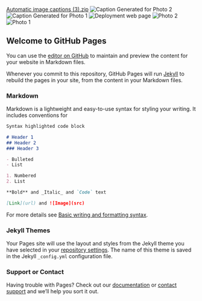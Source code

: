 [Automatic image captions (3).zip](https://github.com/Iampushyamithra/Automatic-Image-Captioning--Transfer-Learning/files/8456716/Automatic.image.captions.3.zip)
![Caption Generated for Photo 2](https://user-images.githubusercontent.com/91237719/162568151-db58bff6-1dff-4c46-a11c-1374e1607fa4.png)
![Caption Generated for Photo 1](https://user-images.githubusercontent.com/91237719/162568155-4ef3e9a0-ef64-4bf8-a016-054872674d04.png)
![Deployment web page](https://user-images.githubusercontent.com/91237719/162568157-f28fd09a-0fd5-4162-bc39-9beb793a0ed6.png)
![Photo 2](https://user-images.githubusercontent.com/91237719/162568163-b625a3f8-0051-481a-bb1d-eea89ba90cc2.PNG)
![Photo 1](https://user-images.githubusercontent.com/91237719/162568167-d0ffdba2-9adc-40a4-b8c6-7ba6e854f692.PNG)
## Welcome to GitHub Pages

You can use the [editor on GitHub](https://github.com/Iampushyamithra/Automatic-Image-Captioning--Transfer-Learning/edit/gh-pages/index.md) to maintain and preview the content for your website in Markdown files.

Whenever you commit to this repository, GitHub Pages will run [Jekyll](https://jekyllrb.com/) to rebuild the pages in your site, from the content in your Markdown files.

### Markdown

Markdown is a lightweight and easy-to-use syntax for styling your writing. It includes conventions for

```markdown
Syntax highlighted code block

# Header 1
## Header 2
### Header 3

- Bulleted
- List

1. Numbered
2. List

**Bold** and _Italic_ and `Code` text

[Link](url) and ![Image](src)
```

For more details see [Basic writing and formatting syntax](https://docs.github.com/en/github/writing-on-github/getting-started-with-writing-and-formatting-on-github/basic-writing-and-formatting-syntax).

### Jekyll Themes

Your Pages site will use the layout and styles from the Jekyll theme you have selected in your [repository settings](https://github.com/Iampushyamithra/Automatic-Image-Captioning--Transfer-Learning/settings/pages). The name of this theme is saved in the Jekyll `_config.yml` configuration file.

### Support or Contact

Having trouble with Pages? Check out our [documentation](https://docs.github.com/categories/github-pages-basics/) or [contact support](https://support.github.com/contact) and we’ll help you sort it out.
